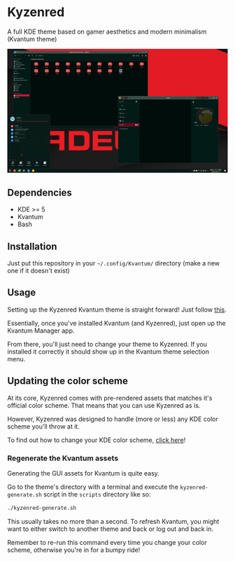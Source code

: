 # Kyzenred
A full KDE theme based on gamer aesthetics and modern minimalism (Kvantum theme)

![Kyzenred Preview](https://github.com/MiiMii1205/kyzenred-plasma-look-and-feel/blob/master/contents/previews/fullscreenpreview.jpg?raw=true)

## Dependencies
- KDE >= 5
- Kvantum 
- Bash

## Installation
Just put this repository in your `~/.config/Kvantum/` directory (make a new one if it doesn't exist)

## Usage
Setting up the Kyzenred Kvantum theme is straight forward! Just follow [this](https://github.com/tsujan/Kvantum/blob/master/Kvantum/INSTALL.md#usage).

Essentially, once you've installed Kvantum (and Kyzenred), just open up the Kvantum Manager app.

From there, you'll just need to change your theme to Kyzenred. If you installed it correctly it should show up in the Kvantum theme selection menu.

## Updating the color scheme
At its core, Kyzenred comes with pre-rendered assets that matches it's official color scheme. That means that you can use Kyzenred as is.

However, Kyzenred was designed to handle (more or less) any KDE color scheme you'll throw at it.

To find out how to change your KDE color scheme, [click here](https://docs.kde.org/trunk5/en/kde-workspace/kcontrol/colors/index.html)!
### Regenerate the Kvantum assets
Generating the GUI assets for Kvantum is quite easy. 

Go to the theme's directory with a terminal and execute the `kyzenred-generate.sh` script in the `scripts` directory like so:
```sh
./kyzenred-generate.sh 
```
This usually takes no more than a second. To refresh Kvantum, you might want to either switch to another theme and back or log out and back in. 

Remember to re-run this command every time you change your color scheme, otherwise you're in for a bumpy ride!
